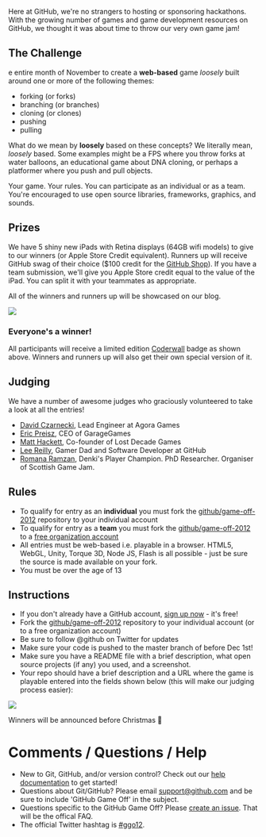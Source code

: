 Here at GitHub, we're no strangers to hosting or sponsoring hackathons. With the growing number of games and game development resources on GitHub, we thought it was about time to throw our very own game jam!

## The Challenge

e entire month of November to create a **web-based** game *loosely* built around one or more of the following themes:

* forking (or forks)
* branching (or branches)
* cloning (or clones)
* pushing
* pulling

What do we mean by **loosely** based on these concepts? We literally mean, *loosely* based. Some examples might be a FPS where you throw forks at water balloons, an educational game about DNA cloning, or perhaps a platformer where you push and pull objects.

Your game. Your rules. You can participate as an individual or as a team. You're encouraged to use open source libraries, frameworks, graphics, and sounds.

## Prizes

We have 5 shiny new iPads with Retina displays (64GB wifi models) to give to our winners (or Apple Store Credit equivalent). Runners up will receive GitHub swag of their choice ($100 credit for the [GitHub Shop](http://shop.github.com/)). If you have a team submission, we'll give you Apple Store credit equal to the value of the iPad. You can split it with your teammates as appropriate.

All of the winners and runners up will be showcased on our blog.

<img src="http://i.imgur.com/lxZrD.png" style="border:0;">

### Everyone's a winner!

All participants will receive a limited edition [Coderwall](http://www.coderwall.com) badge as shown above. Winners and runners up will also get their own special version of it.

## Judging

We have a number of awesome judges who graciously volunteered to take a look at all the entries!

* [David Czarnecki](http://twitter.com/CzarneckiD), Lead Engineer at Agora Games
* [Eric Preisz](https://twitter.com/epreisz), CEO of GarageGames
* [Matt Hackett](https://twitter.com/#!/richtaur), Co-founder of Lost Decade Games
* [Lee Reilly](http://twitter.com/leereilly), Gamer Dad and Software Developer at GitHub
* [Romana Ramzan](https://twitter.com/Manak/), Denki's Player Champion. PhD Researcher. Organiser of Scottish Game Jam.

## Rules

* To qualify for entry as an **individual** you must fork the [github/game-off-2012](https://github.com/github/game-off-2012) repository to your individual account
* To qualify for entry as a **team** you must fork the [github/game-off-2012](https://github.com/github/game-off-2012) to a [free organization account](https://github.com/settings/organizations)
* All entries must be web-based i.e. playable in a browser. HTML5, WebGL, Unity, Torque 3D, Node JS, Flash is all possible - just be sure the source is made available on your fork.
* You must be over the age of 13

## Instructions

* If you don't already have a GitHub account, [sign up now](https://github.com/signup/free) - it's free!
* Fork the [github/game-off-2012](https://github.com/github/game-off-2012) repository to your individual account (or to a free organization account)
* Be sure to follow @github on Twitter for updates
* Make sure your code is pushed to the master branch of before Dec 1st!
* Make sure you have a README file with a brief description, what open source projects (if any) you used, and a screenshot.
* Your repo should have a brief description and a URL where the game is playable entered into the fields shown below (this will make our judging process easier):

![](https://img.skitch.com/20121010-x2ecpu95fi91us6hbfehg2dgit.png)

Winners will be announced before Christmas :santa:

# Comments / Questions / Help

* New to Git, GitHub, and/or version control? Check out our [help documentation](https://help.github.com/) to get started!
* Questions about Git/GitHub? Please email support@github.com and be sure to include 'GitHub Game Off' in the subject.
* Questions specific to the GitHub Game Off? Please [create an issue](https://github.com/github/game-off-2012/issues/new). That will be the offical FAQ.
* The official Twitter hashtag is [#ggo12](https://twitter.com/search/realtime?q=%23ggo12).
